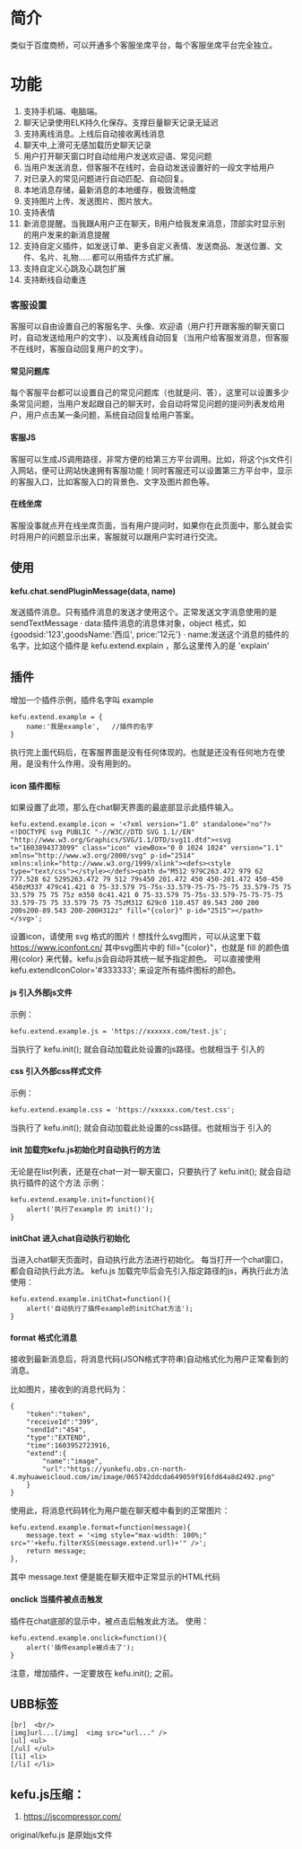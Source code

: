 
# 简介
类似于百度商桥，可以开通多个客服坐席平台，每个客服坐席平台完全独立。

# 功能
1. 支持手机端、电脑端。
1. 聊天记录使用ELK持久化保存。支撑巨量聊天记录无延迟
1. 支持离线消息。上线后自动接收离线消息
1. 聊天中,上滑可无感加载历史聊天记录
1. 用户打开聊天窗口时自动给用户发送欢迎语、常见问题
1. 当用户发送消息，但客服不在线时，会自动发送设置好的一段文字给用户
1. 对已录入的常见问题进行自动匹配、自动回复。
1. 本地消息存储，最新消息的本地缓存，极致流畅度
1. 支持图片上传、发送图片、图片放大。
1. 支持表情
1. 新消息提醒。当我跟A用户正在聊天，B用户给我发来消息，顶部实时显示别的用户发来的新消息提醒
1. 支持自定义插件，如发送订单、更多自定义表情、发送商品、发送位置、文件、名片、礼物……都可以用插件方式扩展。
1. 支持自定义心跳及心跳包扩展
1. 支持断线自动重连

### 客服设置
客服可以自由设置自己的客服名字、头像、欢迎语（用户打开跟客服的聊天窗口时，自动发送给用户的文字）、以及离线自动回复（当用户给客服发消息，但客服不在线时，客服自动回复用户的文字）。

#### 常见问题库
每个客服平台都可以设置自己的常见问题库（也就是问、答），这里可以设置多少条常见问题，当用户发起跟自己的聊天时，会自动将常见问题的提问列表发给用户，用户点击某一条问题，系统自动回复给用户答案。

#### 客服JS
客服可以生成JS调用路径，非常方便的给第三方平台调用。比如，将这个js文件引入网站，便可让网站快速拥有客服功能！同时客服还可以设置第三方平台中，显示的客服入口，比如客服入口的背景色、文字及图片颜色等。

#### 在线坐席
客服没事就点开在线坐席页面，当有用户提问时，如果你在此页面中，那么就会实时将用户的问题显示出来，客服就可以跟用户实时进行交流。



## 使用
#### kefu.chat.sendPluginMessage(data, name)
发送插件消息。只有插件消息的发送才使用这个。正常发送文字消息使用的是 sendTextMessage
· data:插件消息的消息体对象，object 格式，如 {goodsid:'123',goodsName:'西瓜', price:'12元'}
· name:发送这个消息的插件的名字，比如这个插件是 kefu.extend.explain ，那么这里传入的是 'explain'


## 插件
增加一个插件示例，插件名字叫 example
````
kefu.extend.example = {
	name:'我是example',	//插件的名字
}
````
执行完上面代码后，在客服界面是没有任何体现的。也就是还没有任何地方在使用，是没有什么作用，没有用到的。

#### icon 插件图标
如果设置了此项，那么在chat聊天界面的最底部显示此插件输入。
````
kefu.extend.example.icon = '<?xml version="1.0" standalone="no"?><!DOCTYPE svg PUBLIC "-//W3C//DTD SVG 1.1//EN" "http://www.w3.org/Graphics/SVG/1.1/DTD/svg11.dtd"><svg t="1603894373099" class="icon" viewBox="0 0 1024 1024" version="1.1" xmlns="http://www.w3.org/2000/svg" p-id="2514" xmlns:xlink="http://www.w3.org/1999/xlink"><defs><style type="text/css"></style></defs><path d="M512 979C263.472 979 62 777.528 62 529S263.472 79 512 79s450 201.472 450 450-201.472 450-450 450zM337 479c41.421 0 75-33.579 75-75s-33.579-75-75-75-75 33.579-75 75 33.579 75 75 75z m350 0c41.421 0 75-33.579 75-75s-33.579-75-75-75-75 33.579-75 75 33.579 75 75 75zM312 629c0 110.457 89.543 200 200 200s200-89.543 200-200H312z" fill="{color}" p-id="2515"></path></svg>';
````
设置icon，请使用 svg 格式的图片！想找什么svg图片，可以从这里下载 https://www.iconfont.cn/
其中svg图片中的 fill="{color}"，也就是 fill 的颜色值用{color} 来代替。kefu.js会自动将其统一赋予指定颜色。 可以直接使用 kefu.extendIconColor='#333333'; 来设定所有插件图标的颜色。 

#### js 引入外部js文件
示例：
````
kefu.extend.example.js = 'https://xxxxxx.com/test.js';
````
当执行了 kefu.init(); 就会自动加载此处设置的js路径。也就相当于 <script src="xxxxx"></script> 引入的

#### css 引入外部css样式文件
示例：
````
kefu.extend.example.css = 'https://xxxxxx.com/test.css';
````
当执行了 kefu.init(); 就会自动加载此处设置的css路径。也就相当于 <link rel="stylesheet" type="text/css" href="xxxxxxx"> 引入的


#### init 加载完kefu.js初始化时自动执行的方法
无论是在list列表，还是在chat一对一聊天窗口，只要执行了 kefu.init(); 就会自动执行插件的这个方法
示例：
````
kefu.extend.example.init=function(){
	alert('执行了example 的 init()');
}
````


#### initChat 进入chat自动执行初始化
当进入chat聊天页面时，自动执行此方法进行初始化。
每当打开一个chat窗口，都会自动执行此方法。
kefu.js 加载完毕后会先引入指定路径的js，再执行此方法
使用：
````
kefu.extend.example.initChat=function(){
	alert('自动执行了插件example的initChat方法');
}
````


#### format 格式化消息
接收到最新消息后，将消息代码(JSON格式字符串)自动格式化为用户正常看到的消息。

比如图片，接收到的消息代码为：
````
{
    "token":"token",
    "receiveId":"399",
    "sendId":"454",
    "type":"EXTEND",
    "time":1603952723916,
    "extend":{
        "name":"image",
        "url":"https://yunkefu.obs.cn-north-4.myhuaweicloud.com/im/image/065742ddcda649059f916fd64a8d2492.png"
    }
}
````
使用此，将消息代码转化为用户能在聊天框中看到的正常图片：
````
kefu.extend.example.format=function(message){
	message.text = '<img style="max-width: 100%;" src="'+kefu.filterXSS(message.extend.url)+'" />';
	return message;
},
````
其中 message.text 便是能在聊天框中正常显示的HTML代码

#### onclick 当插件被点击触发
插件在chat底部的显示中，被点击后触发此方法。
使用：
````
kefu.extend.example.onclick=function(){
	alert('插件example被点击了');
}
````




注意，增加插件，一定要放在 kefu.init(); 之前。


## UBB标签
````
[br]  <br/>
[img]url...[/img]  <img src="url..." />
[ul] <ul>
[/ul] </ul>
[li] <li>
[/li] </li>
````

## kefu.js压缩：
1. https://jscompressor.com/


original/kefu.js 是原始js文件